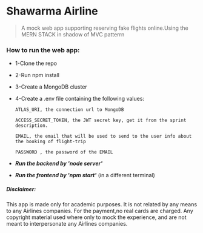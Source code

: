 # Shawarma Airline


 > A mock web app supporting reserving fake flights online.Using the MERN STACK in shadow of MVC patterrn 

### How to run the web app:


- 1-Clone the repo

- 2-Run npm install

- 3-Create a MongoDB cluster

- 4-Create a .env file containing the following values:

      ATLAS_URI, the connection url to MongoDB

      ACCESS_SECRET_TOKEN, the JWT secret key, get it from the sprint description.

      EMAIL, the email that will be used to send to the user info about the booking of flight-trip

      PASSWORD , the password of the EMAIL

- ***Run the backend by 'node server'***

- ***Run the frontend by 'npm start'*** (in a different terminal)

##### Disclaimer:
This app is made only for academic purposes. It is not related by any means to any Airlines companies.
For the payment,no real cards are charged.
Any copyright material used where only to mock the experience, and are not meant to interpersonate any Airlines companies.
